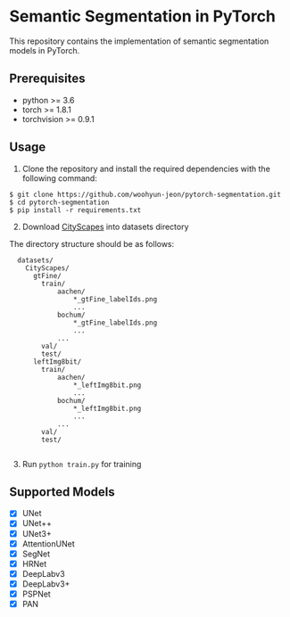 # Semantic Segmentation in PyTorch

This repository contains the implementation of semantic segmentation models in PyTorch.

## Prerequisites
* python >= 3.6
* torch >= 1.8.1
* torchvision >= 0.9.1


## Usage
1) Clone the repository and install the required dependencies with the following command:
```
$ git clone https://github.com/woohyun-jeon/pytorch-segmentation.git
$ cd pytorch-segmentation
$ pip install -r requirements.txt
```
2) Download [CityScapes](https://www.cityscapes-dataset.com/) into datasets directory

The directory structure should be as follows:
```
  datasets/
    CityScapes/      
      gtFine/
        train/
            aachen/
                *_gtFine_labelIds.png
                ...
            bochum/
                *_gtFine_labelIds.png
                ...
            ...
        val/
        test/
      leftImg8bit/
        train/
            aachen/
                *_leftImg8bit.png
                ...
            bochum/
                *_leftImg8bit.png
                ...
            ...
        val/
        test/
      
```

3) Run ```python train.py``` for training

## Supported Models
- [x] UNet
- [x] UNet++
- [x] UNet3+
- [x] AttentionUNet
- [x] SegNet
- [x] HRNet
- [x] DeepLabv3
- [x] DeepLabv3+
- [x] PSPNet
- [x] PAN
